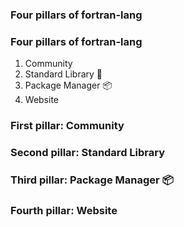 <section>

### Four pillars of fortran-lang
</section>


<section>

### Four pillars of fortran-lang

1. Community
2. Standard Library 🧰
3. Package Manager 📦
4. Website
</section>


<section>

### First pillar: Community
</section>

<section>

### Second pillar: Standard Library
</section>

<section>

### Third pillar: Package Manager 📦
</section>

<section>

### Fourth pillar: Website
</section>
